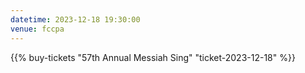```yaml
---
datetime: 2023-12-18 19:30:00
venue: fccpa
---
```


{{% buy-tickets "57th Annual Messiah Sing" "ticket-2023-12-18" %}}

